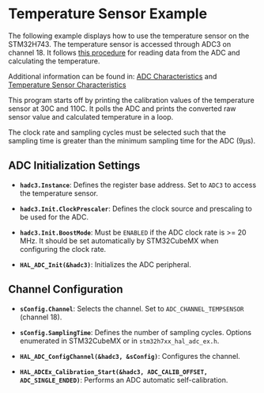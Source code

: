 # Temperature Sensor Example

The following example displays how to use the temperature sensor on the STM32H743. The temperature sensor is accessed through ADC3 on channel 18. 
It follows [this procedure](https://www.st.com/content/ccc/resource/technical/document/reference_manual/group0/c9/a3/76/fa/55/46/45/fa/DM00314099/files/DM00314099.pdf/jcr:content/translations/en.DM00314099.pdf#page=973) for reading data from the ADC and calculating the temperature.

Additional information can be found in: 
[ADC Characteristics](https://www.st.com/resource/en/datasheet/stm32h743zi.pdf#page=160)
and
[Temperature Sensor Characteristics](https://www.st.com/resource/en/datasheet/stm32h743zi.pdf#page=170)

This program starts off by printing the calibration values of the temperature sensor at 30C and 110C. It polls the ADC and prints the converted raw sensor value and calculated temperature in a loop.

The clock rate and sampling cycles must be selected such that the sampling time is greater than the minimum sampling time for the ADC (9µs). 

## ADC Initialization Settings
* **`hadc3.Instance`**: Defines the register base address. Set to `ADC3` to access the temperature sensor.
* **`hadc3.Init.ClockPrescaler`**: Defines the clock source and prescaling to be used for the ADC.
* **`hadc3.Init.BoostMode`**: Must be `ENABLED` if the ADC clock rate is >= 20 MHz. It should be set automatically by STM32CubeMX when configuring the clock rate.

* **`HAL_ADC_Init(&hadc3)`**: Initializes the ADC peripheral.

## Channel Configuration

* **`sConfig.Channel`**: Selects the channel. Set to `ADC_CHANNEL_TEMPSENSOR` (channel 18).
* **`sConfig.SamplingTime`**: Defines the number of sampling cycles. Options enumerated in STM32CubeMX or in `stm32h7xx_hal_adc_ex.h`.

* **`HAL_ADC_ConfigChannel(&hadc3, &sConfig)`**: Configures the channel.
* **`HAL_ADCEx_Calibration_Start(&hadc3, ADC_CALIB_OFFSET, ADC_SINGLE_ENDED)`**: Performs an ADC automatic self-calibration.